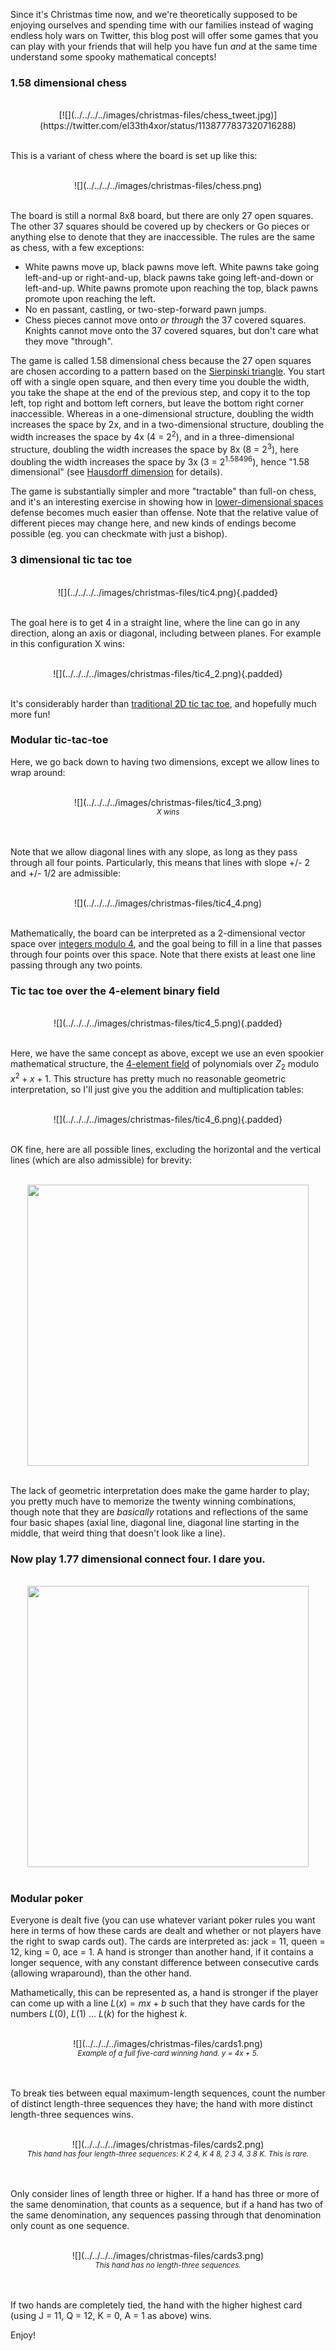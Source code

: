 [category]: <> (General,Fun)
[date]: <> (2019/12/24)
[title]: <> (Christmas Special)
[pandoc]: <> (--mathjax)

Since it's Christmas time now, and we're theoretically supposed to be enjoying ourselves and spending time with our families instead of waging endless holy wars on Twitter, this blog post will offer some games that you can play with your friends that will help you have fun _and_ at the same time understand some spooky mathematical concepts!

### 1.58 dimensional chess

<center><br>
[![](../../../../images/christmas-files/chess_tweet.jpg)](https://twitter.com/el33th4xor/status/1138777837320716288)
<br><br>
</center>

This is a variant of chess where the board is set up like this:

<center><br>
![](../../../../images/christmas-files/chess.png)
<br><br>
</center>

The board is still a normal 8x8 board, but there are only 27 open squares. The other 37 squares should be covered up by checkers or Go pieces or anything else to denote that they are inaccessible. The rules are the same as chess, with a few exceptions:

* White pawns move up, black pawns move left. White pawns take going left-and-up or right-and-up, black pawns take going left-and-down or left-and-up. White pawns promote upon reaching the top, black pawns promote upon reaching the left.
* No en passant, castling, or two-step-forward pawn jumps.
* Chess pieces cannot move onto _or through_ the 37 covered squares. Knights cannot move onto the 37 covered squares, but don't care what they move "through".

The game is called 1.58 dimensional chess because the 27 open squares are chosen according to a pattern based on the [Sierpinski triangle](https://en.wikipedia.org/wiki/Sierpi%C5%84ski_triangle). You start off with a single open square, and then every time you double the width, you take the shape at the end of the previous step, and copy it to the top left, top right and bottom left corners, but leave the bottom right corner inaccessible. Whereas in a one-dimensional structure, doubling the width increases the space by 2x, and in a two-dimensional structure, doubling the width increases the space by 4x (4 = 2<sup>2</sup>), and in a three-dimensional structure, doubling the width increases the space by 8x (8 = 2<sup>3</sup>), here doubling the width increases the space by 3x (3 = 2<sup>1.58496</sup>), hence "1.58 dimensional" (see [Hausdorff dimension](https://en.wikipedia.org/wiki/Hausdorff_dimension) for details).

The game is substantially simpler and more "tractable" than full-on chess, and it's an interesting exercise in showing how in [lower-dimensional spaces](https://en.wikipedia.org/wiki/Flatland) defense becomes much easier than offense. Note that the relative value of different pieces may change here, and new kinds of endings become possible (eg. you can checkmate with just a bishop).

### 3 dimensional tic tac toe

<center><br>
![](../../../../images/christmas-files/tic4.png){.padded}
<br><br>
</center>

The goal here is to get 4 in a straight line, where the line can go in any direction, along an axis or diagonal, including between planes. For example in this configuration X wins:

<center><br>
![](../../../../images/christmas-files/tic4_2.png){.padded}
<br><br>
</center>

It's considerably harder than [traditional 2D tic tac toe](https://www.quora.com/Is-there-a-way-to-never-lose-at-Tic-Tac-Toe), and hopefully much more fun!

### Modular tic-tac-toe

Here, we go back down to having two dimensions, except we allow lines to wrap around:

<center><br>
![](../../../../images/christmas-files/tic4_3.png)
<br><small><i>X wins</i></small></center>
<br><br>

Note that we allow diagonal lines with any slope, as long as they pass through all four points. Particularly, this means that lines with slope +/- 2 and +/- 1/2 are admissible:

<center><br>
![](../../../../images/christmas-files/tic4_4.png)
<br><br>
</center>

Mathematically, the board can be interpreted as a 2-dimensional vector space over [integers modulo 4](https://en.wikipedia.org/wiki/Modular_arithmetic), and the goal being to fill in a line that passes through four points over this space. Note that there exists at least one line passing through any two points.

### Tic tac toe over the 4-element binary field

<center><br>
![](../../../../images/christmas-files/tic4_5.png){.padded}
<br><br>
</center>

Here, we have the same concept as above, except we use an even spookier mathematical structure, the [4-element field](https://en.wikipedia.org/wiki/Finite_field#Field_with_four_elements) of polynomials over $Z_2$ modulo $x^2 + x + 1$. This structure has pretty much no reasonable geometric interpretation, so I'll just give you the addition and multiplication tables:

<center><br>
![](../../../../images/christmas-files/tic4_6.png){.padded}
<br><br>
</center>

OK fine, here are all possible lines, excluding the horizontal and the vertical lines (which are also admissible) for brevity:

<center><br>
<img src="../../../../images/christmas-files/tic4_7.png" style="width: 450px" class="padded" />
<br><br>
</center>

The lack of geometric interpretation does make the game harder to play; you pretty much have to memorize the twenty winning combinations, though note that they are _basically_ rotations and reflections of the same four basic shapes (axial line, diagonal line, diagonal line starting in the middle, that weird thing that doesn't look like a line).

### Now play 1.77 dimensional connect four. I dare you.

<center><br>
<img src="../../../../images/christmas-files/tic4_8.png" style="width: 450px" />
<br><br>
</center>

### Modular poker

Everyone is dealt five (you can use whatever variant poker rules you want here in terms of how these cards are dealt and whether or not players have the right to swap cards out). The cards are interpreted as: jack = 11, queen = 12, king = 0, ace = 1. A hand is stronger than another hand, if it contains a longer sequence, with any constant difference between consecutive cards (allowing wraparound), than the other hand.

Mathametically, this can be represented as, a hand is stronger if the player can come up with a line $L(x) = mx+b$ such that they have cards for the numbers $L(0)$, $L(1)$ ... $L(k)$ for the highest $k$.

<center><br>
![](../../../../images/christmas-files/cards1.png)
<br><small><i>Example of a full five-card winning hand. y = 4x + 5.</i></small></center>
<br><br>

To break ties between equal maximum-length sequences, count the number of distinct length-three sequences they have; the hand with more distinct length-three sequences wins.

<center><br>
![](../../../../images/christmas-files/cards2.png)
<br><small><i>This hand has four length-three sequences: K 2 4, K 4 8, 2 3 4, 3 8 K. This is rare.</i></small></center>
<br><br>

Only consider lines of length three or higher. If a hand has three or more of the same denomination, that counts as a sequence, but if a hand has two of the same denomination, any sequences passing through that denomination only count as one sequence.

<center><br>
![](../../../../images/christmas-files/cards3.png)
<br><small><i>This hand has no length-three sequences.</i></small></center>
<br><br>

If two hands are completely tied, the hand with the higher highest card (using J = 11, Q = 12, K = 0, A = 1 as above) wins.

Enjoy!
